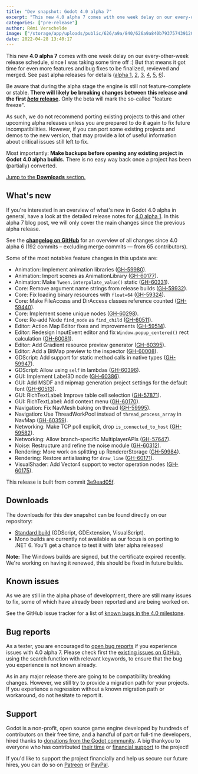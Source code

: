 ```yaml
---
title: "Dev snapshot: Godot 4.0 alpha 7"
excerpt: "This new 4.0 alpha 7 comes with one week delay on our every-other-week release schedule, but that means it got time for even more features and bug fixes to be finalized, reviewed and merged."
categories: ["pre-release"]
author: Rémi Verschelde
image: ["/storage/app/uploads/public/626/a9a/840/626a9a840b793757439120.jpg"]
date: 2022-04-28 13:40:17
---
```


This new **4.0 alpha 7** comes with one week delay on our every-other-week release schedule, since I was taking some time off :) But that means it got time for even more features and bug fixes to be finalized, reviewed and merged. See past alpha releases for details ([alpha 1](/article/dev-snapshot-godot-4-0-alpha-1), [2](/article/dev-snapshot-godot-4-0-alpha-2), [3](/article/dev-snapshot-godot-4-0-alpha-3), [4](/article/dev-snapshot-godot-4-0-alpha-4), [5](/article/dev-snapshot-godot-4-0-alpha-5), [6](/article/dev-snapshot-godot-4-0-alpha-6)).

Be aware that during the alpha stage the engine is still not feature-complete or stable. **There will likely be breaking changes between this release and the first [*beta* release](https://en.wikipedia.org/wiki/Software_release_life_cycle#Beta).** Only the beta will mark the so-called "feature freeze".

As such, we do not recommend porting existing projects to this and other upcoming alpha releases unless you are prepared to do it again to fix future incompatibilities. However, if you can port some existing projects and demos to the new version, that may provide a lot of useful information about critical issues still left to fix.

Most importantly: **Make backups before opening any existing project in Godot 4.0 alpha builds.** There is no easy way back once a project has been (partially) converted.

[Jump to the **Downloads** section.](#downloads)

## What's new

If you're interested in an overview of what's new in Godot 4.0 alpha in general, have a look at the detailed release notes for [4.0 alpha 1](/article/dev-snapshot-godot-4-0-alpha-1). In this alpha 7 blog post, we will only cover the main changes since the previous alpha release.

See the [**changelog on GitHub**](https://github.com/godotengine/godot/compare/e4f0fc50f79336cf76beec40e5e8e5164b288714...3e9ead05f2e87e46b5982cc9a140e172ee98c227) for an overview of all changes since 4.0 alpha 6 (192 commits – excluding merge commits ― from 65 contributors).

Some of the most notables feature changes in this update are:

- Animation: Implement animation libraries ([GH-59980](https://github.com/godotengine/godot/pull/59980)).
- Animation: Import scenes as AnimationLibrary ([GH-60177](https://github.com/godotengine/godot/pull/60177)).
- Animation: Make `Tween.interpolate_value()` static ([GH-60331](https://github.com/godotengine/godot/pull/60331)).
- Core: Remove argument name strings from release builds ([GH-59932](https://github.com/godotengine/godot/pull/59932)).
- Core: Fix loading binary resources with `float=64` ([GH-59324](https://github.com/godotengine/godot/pull/59324)).
- Core: Make FileAccess and DirAccess classes reference counted ([GH-59440](https://github.com/godotengine/godot/pull/59440)).
- Core: Implement scene unique nodes ([GH-60298](https://github.com/godotengine/godot/pull/60298)).
- Core: Re-add Node `find_node` as `find_child` ([GH-60511](https://github.com/godotengine/godot/pull/60511)).
- Editor: Action Map Editor fixes and improvements ([GH-59514](https://github.com/godotengine/godot/pull/59514)).
- Editor: Redesign InputEvent editor and fix `Window.popup_centered()` rect calculation ([GH-60081](https://github.com/godotengine/godot/pull/60081)).
- Editor: Add Gradient resource preview generator ([GH-60395](https://github.com/godotengine/godot/pull/60395)).
- Editor: Add a BitMap preview to the inspector ([GH-60008](https://github.com/godotengine/godot/pull/60008)).
- GDScript: Add support for static method calls in native types ([GH-59947](https://github.com/godotengine/godot/pull/59947)).
- GDScript: Allow using `self` in lambdas ([GH-60396](https://github.com/godotengine/godot/pull/60396)).
- GUI: Implement Label3D node ([GH-60386](https://github.com/godotengine/godot/pull/60386)).
- GUI: Add MSDF and mipmap generation project settings for the default font ([GH-60513](https://github.com/godotengine/godot/pull/60513)).
- GUI: RichTextLabel: Improve table cell selection ([GH-57871](https://github.com/godotengine/godot/pull/57871)).
- GUI: RichTextLabel: Add context menu ([GH-60170](https://github.com/godotengine/godot/pull/60170)).
- Navigation: Fix NavMesh baking on thread ([GH-59995](https://github.com/godotengine/godot/pull/59995)).
- Navigation: Use ThreadWorkPool instead of `thread_process_array` in NavMap ([GH-60359](https://github.com/godotengine/godot/pull/60359)).
- Networking: Make TCP poll explicit, drop `is_connected_to_host` ([GH-59582](https://github.com/godotengine/godot/pull/59582)).
- Networking: Allow branch-specific MultiplayerAPIs ([GH-57647](https://github.com/godotengine/godot/pull/57647)).
- Noise: Restructure and refine the noise module ([GH-60312](https://github.com/godotengine/godot/pull/60312)).
- Rendering: More work on splitting up RendererStorage ([GH-59984](https://github.com/godotengine/godot/pull/59984)).
- Rendering: Restore antialiasing for `draw_line` ([GH-60171](https://github.com/godotengine/godot/pull/60171)).
- VisualShader: Add Vector4 support to vector operation nodes ([GH-60175](https://github.com/godotengine/godot/pull/60175)).

This release is built from commit [3e9ead05f](https://github.com/godotengine/godot/commit/3e9ead05f2e87e46b5982cc9a140e172ee98c227).

<a id="downloads"></a>
## Downloads

The downloads for this dev snapshot can be found directly on our repository:

* [Standard build](https://github.com/godotengine/godot-builds/releases/4.0-alpha7) (GDScript, GDExtension, VisualScript).
* Mono builds are currently not available as our focus is on porting to .NET 6. You'll get a chance to test it with later alpha releases!

**Note:** The Windows builds are signed, but the certificate expired recently. We're working on having it renewed, this should be fixed in future builds.

## Known issues

As we are still in the alpha phase of development, there are still many issues to fix, some of which have already been reported and are being worked on.

See the GitHub issue tracker for a list of [known bugs in the 4.0 milestone](https://github.com/godotengine/godot/issues?q=is%3Aissue+is%3Aopen+milestone%3A4.0+label%3Abug+).

## Bug reports

As a tester, you are encouraged to [open bug reports](https://github.com/godotengine/godot/issues) if you experience issues with 4.0 alpha 7. Please check first the [existing issues on GitHub](https://github.com/godotengine/godot/issues), using the search function with relevant keywords, to ensure that the bug you experience is not known already.

As in any major release there are going to be compatibility breaking changes. However, we still try to provide a migration path for your projects. If you experience a regression without a known migration path or workaround, do not hesitate to report it.

## Support

Godot is a non-profit, open source game engine developed by hundreds of contributors on their free time, and a handful of part or full-time developers, hired thanks to [donations from the Godot community](https://godotengine.org/donate). A big thankyou to everyone who has contributed [their time](https://github.com/godotengine/godot/blob/master/AUTHORS.md) or [financial support](https://github.com/godotengine/godot/blob/master/DONORS.md) to the project!

If you'd like to support the project financially and help us secure our future hires, you can do so on [Patreon](https://www.patreon.com/godotengine) or [PayPal](https://godotengine.org/donate).
